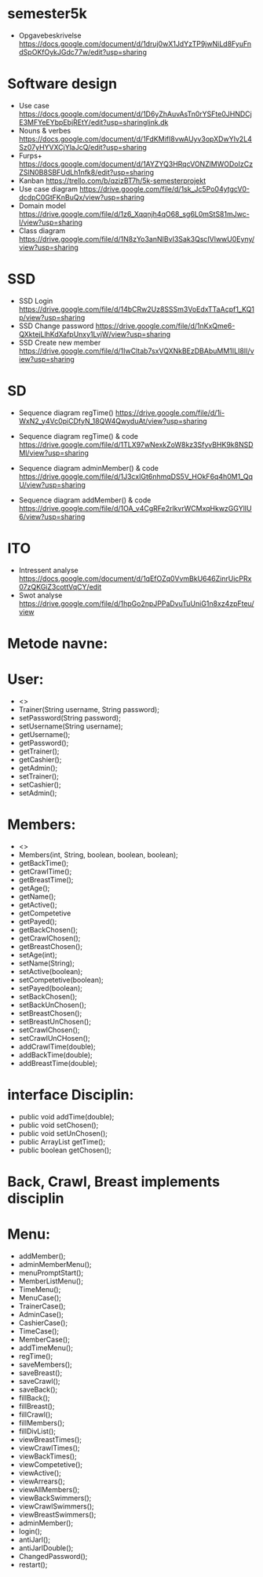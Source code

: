 # semester5k
- Opgavebeskrivelse
https://docs.google.com/document/d/1druj0wX1JdYzTP9jwNiLd8FyuFndSpOKfOykJGdc77w/edit?usp=sharing
# Software design
- Use case
https://docs.google.com/document/d/1D6yZhAuvAsTn0rYSFte0JHNDCjE3MFYeEYbpEbjREtY/edit?usp=sharinglink.dk
- Nouns & verbes
https://docs.google.com/document/d/1FdKMifI8vwAUyv3opXDwYIv2L4Sz07yHYVXCjYlaJcQ/edit?usp=sharing
- Furps+
https://docs.google.com/document/d/1AYZYQ3HRqcVONZlMWODoIzCzZSlN0B8SBFUdLh1nfk8/edit?usp=sharing
- Kanban
https://trello.com/b/qzizBT7h/5k-semesterprojekt
- Use case diagram
https://drive.google.com/file/d/1sk_Jc5Po04ytgcV0-dcdpC0GtFKnBuQx/view?usp=sharing
- Domain model
https://drive.google.com/file/d/1z6_Xqqnjh4qO68_sg6L0mStS81mJwc-l/view?usp=sharing
- Class diagram
https://drive.google.com/file/d/1N8zYo3anNIBvI3Sak3QscIVlwwU0Eyny/view?usp=sharing
# SSD
- SSD Login
https://drive.google.com/file/d/14bCRw2Uz8SSSm3VoEdxTTaAcpf1_KQ1p/view?usp=sharing
- SSD Change password
https://drive.google.com/file/d/1nKxQme6-QXktejLlhKdXafpUnxy1LvjW/view?usp=sharing
- SSD Create new member
https://drive.google.com/file/d/1IwCltab7sxVQXNkBEzDBAbuMM1ILI8II/view?usp=sharing
 
# SD
- Sequence diagram regTime()
https://drive.google.com/file/d/1i-WxN2_y4Vc0piCDfyN_18QW4QwyduAt/view?usp=sharing
- Sequence diagram regTime() & code
https://drive.google.com/file/d/1TLX97wNexkZoW8kz3SfyvBHK9k8NSDMl/view?usp=sharing

- Sequence diagram adminMember() & code
https://drive.google.com/file/d/1J3cxIGt6nhmqDS5V_HOkF6q4h0M1_QqU/view?usp=sharing

- Sequence diagram addMember() & code
https://drive.google.com/file/d/1OA_v4CgRFe2rlkvrWCMxqHkwzGGYlIU6/view?usp=sharing

# ITO
- Intressent analyse
https://docs.google.com/document/d/1qEfOZq0VvmBkU646ZinrUicPRx07zQKGiZ3cottVqCY/edit
- Swot analyse
https://drive.google.com/file/d/1hpGo2npJPPaDvuTuUniG1n8xz4zpFteu/view
# Metode navne:
# User:
- <<constructor>>
- Trainer(String username, String password);
- setPassword(String password);
- setUsername(String username);
- getUsername();
- getPassword();
- getTrainer();
- getCashier();
- getAdmin();
- setTrainer();
- setCashier();
- setAdmin(); 
# Members:
- <<constructor>>
- Members(int, String, boolean, boolean, boolean);
- getBackTime();
- getCrawlTime();
- getBreastTime();
- getAge();
- getName();
- getActive();
- getCompetetive
- getPayed(); 
- getBackChosen();
- getCrawlChosen(); 
- getBreastChosen();
- setAge(int);
- setName(String);
- setActive(boolean); 
- setCompetetive(boolean);
- setPayed(boolean);
- setBackChosen();
- setBackUnChosen();
- setBreastChosen();
- setBreastUnChosen();
- setCrawlChosen();
- setCrawlUnCHosen();
- addCrawlTime(double);
- addBackTime(double);
- addBreastTime(double);
 # interface Disciplin:
- public void addTime(double);
- public void setChosen();
- public void setUnChosen();
- public ArrayList<Double> getTime();
- public boolean getChosen();
# Back, Crawl, Breast implements disciplin 
# Menu:
- addMember();
- adminMemberMenu();
- menuPromptStart();
- MemberListMenu();
- TimeMenu();
- MenuCase();
- TrainerCase();
- AdminCase();
- CashierCase();
- TimeCase();
- MemberCase();
- addTimeMenu();
- regTime();
- saveMembers();
- saveBreast();
- saveCrawl();
- saveBack();
- fillBack();
- fillBreast();
- fillCrawl();
- fillMembers();
- fillDivList();
- viewBreastTimes();
- viewCrawlTimes();
- viewBackTimes();
- viewCompetetive();
- viewActive();
- viewArrears();
- viewAllMembers();
- viewBackSwimmers();
- viewCrawlSwimmers();
- viewBreastSwimmers();
- adminMember();
- login();
- antiJarl();
- antiJarlDouble();
- ChangedPassword();
- restart(); 
 

